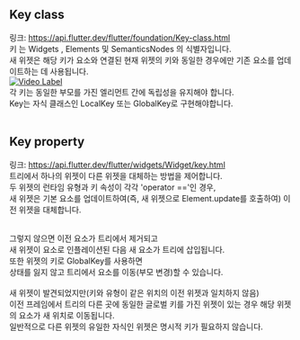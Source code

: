 ## Key class
링크: https://api.flutter.dev/flutter/foundation/Key-class.html    
키 는 Widgets , Elements 및 SemanticsNodes 의 식별자입니다.  
새 위젯은 해당 키가 요소와 연결된 현재 위젯의 키와 동일한 경우에만 기존 요소를 업데이트하는 데 사용됩니다.  
[![Video Label](http://img.youtube.com/vi/kn0EOS-ZiIc/0.jpg)](https://youtu.be/kn0EOS-ZiIc)  
각 키는 동일한 부모를 가진 엘리먼트 간에 독립성을 유지해야 합니다.  
Key는 자식 클래스인 LocalKey 또는 GlobalKey로 구현해야합니다.  
</br>  
## Key property
링크: https://api.flutter.dev/flutter/widgets/Widget/key.html  
트리에서 하나의 위젯이 다른 위젯을 대체하는 방법을 제어합니다.  
두 위젯의 런타임 유형과 키 속성이 각각 'operator =='인 경우,  
새 위젯은 기본 요소를 업데이트하여(즉, 새 위젯으로 Element.update를 호출하여) 이전 위젯을 대체합니다.  
</br>

그렇지 않으면 이전 요소가 트리에서 제거되고  
새 위젯이 요소로 인플레이션된 다음 새 요소가 트리에 삽입됩니다.  
또한 위젯의 키로 GlobalKey를 사용하면  
상태를 잃지 않고 트리에서 요소를 이동(부모 변경)할 수 있습니다.  
</br>
새 위젯이 발견되었지만(키와 유형이 같은 위치의 이전 위젯과 일치하지 않음)  
이전 프레임에서 트리의 다른 곳에 동일한 글로벌 키를 가진 위젯이 있는 경우 해당 위젯의 요소가 새 위치로 이동됩니다.  
일반적으로 다른 위젯의 유일한 자식인 위젯은 명시적 키가 필요하지 않습니다.  
